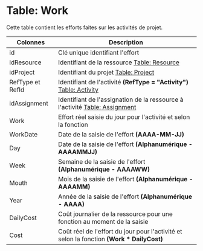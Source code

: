 # Table: Work

Cette table contient les efforts faites sur les activités de projet.


Colonnes|Description
--------|-----------
id | Clé unique identifiant l'effort
idResource | Identifiant de la ressource [Table: Resource](/table_resource.md)
idProject | Identifiant du projet [Table: Project](/table_project.md)
RefType et RefId | Identifiant de l'activité **(RefType = "Activity")** [Table: Activity](/table_activity.md)
idAssignment | Identifiant de l'assignation de la ressource à l'activité [Table: Assignment](/table_assignment.md)
Work | Effort réel saisie du jour pour l'activité et selon la fonction
WorkDate | Date de la saisie de l'effort **(AAAA-MM-JJ)**
Day | Date de la saisie de l'effort **(Alphanumérique - AAAAMMJJ)**
Week | Semaine de la saisie de l'effort **(Alphanumérique - AAAAWW)**
Mouth | Mois de la saisie de l'effort **(Alphanumérique - AAAAMM)**
Year | Année de la saisie de l'effort **(Alphanumérique - AAAA)**
DailyCost | Coût journalier de la ressource pour une fonction au moment de la saisie
Cost | Coût réel de l'effort du jour pour l'activité et selon la fonction **(Work * DailyCost)**
